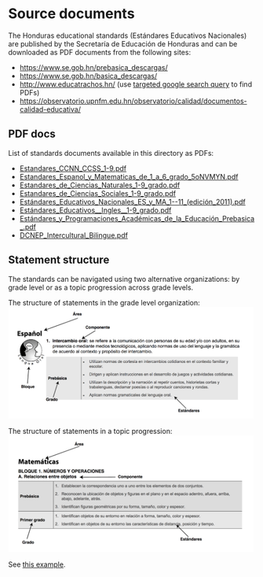 Source documents
================

The Honduras educational standards (Estándares Educativos Nacionales) are published
by the Secretaría de Educación de Honduras and can be downloaded as PDF documents from the following sites:

 - https://www.se.gob.hn/prebasica_descargas/
 - https://www.se.gob.hn/basica_descargas/
 - http://www.educatrachos.hn/ (use [targeted google search query](https://www.google.com/search?q=site%3Aeducatrachos.hn+Esta%CC%81ndares+filetype%3Apdf&oq=site%3Aeducatrachos.hn+Esta%CC%81ndares+filetype%3Apdf
 ) to find PDFs)
 - https://observatorio.upnfm.edu.hn/observatorio/calidad/documentos-calidad-educativa/


PDF docs
--------
List of standards documents available in this directory as PDFs:

  - [Estandares_CCNN_CCSS_1-9.pdf](./Estandares_CCNN_CCSS_1-9.pdf)
  - [Estandares_Espanol_y_Matematicas_de_1_a_6_grado_5oNVMYN.pdf](./Estandares_Espanol_y_Matematicas_de_1_a_6_grado_5oNVMYN.pdf)
  - [Estandares_de_Ciencias_Naturales_1-9_grado.pdf](./Estandares_de_Ciencias_Naturales_1-9_grado.pdf)
  - [Estandares_de_Ciencias_Sociales_1-9_grado.pdf](./Estandares_de_Ciencias_Sociales_1-9_grado.pdf)
  - [Estándares_Educativos_Nacionales_ES_y_MA_1--11_(edición_2011).pdf](./Estándares_Educativos_Nacionales_ES_y_MA_1--11_(edición_2011).pdf)
  - [Estándares_Educativos__Ingles__1-9_grado.pdf](./Estándares_Educativos__Ingles__1-9_grado.pdf)
  - [Estándares_y_Programaciones_Académicas_de_la_Educación_Prebasica_.pdf](./Estándares_y_Programaciones_Académicas_de_la_Educación_Prebasica_.pdf)
  - [DCNEP_Intercultural_Bilingue.pdf](./DCNEP_Intercultural_Bilingue.pdf)



Statement structure
-------------------
The standards can be navigated using two alternative organizations:
by grade level or as a topic progression across grade levels.

The structure of statements in the grade level organization:
<img src="./figures/structure1.png" style="width:500px">


The structure of statements in a topic progression:
<img src="./figures/structure2.png" style="width:500px">


See [this example](https://groccad.github.io/research/literature_review.html#example-honduras-mathematics).

